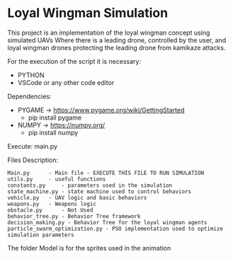 # Loyal Wingman Simulation

This project is an implementation of the loyal wingman concept using simulated UAVs
Where there is a leading drone, controlled by the user, and loyal wingman drones protecting the leading drone from kamikaze attacks.

For the execution of the script it is necessary:

- PYTHON
- VSCode or any other code editor

Dependencies: 

- PYGAME -> https://www.pygame.org/wiki/GettingStarted
	- pip install pygame
- NUMPY -> https://numpy.org/
	- pip install numpy


Execute: main.py

Files Description:
 
	Main.py 	 - Main file - EXECUTE THIS FILE TO RUN SIMULATION
	utils.py 	 - useful functions
	constants.py 	 - parameters used in the simulation
	state_machine.py - state machine used to control behaviors
	vehicle.py	 - UAV logic and basic behaviors
	weapons.py	 - Weapons logic
	obstacle.py  	 - Not Used
	behavior_tree.py - Behavior Tree framework
	decision_making.py - Behavior Tree for the loyal wingman agents
	particle_swarm_optimization.py - PSO implementation used to optimize simulation parameters
	

The folder Model is for the sprites used in the animation
